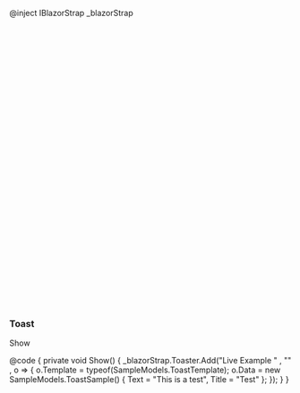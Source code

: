 ﻿@inject IBlazorStrap _blazorStrap
<div style="height:500px">
<BSToaster/>
</div>
<h3>Toast</h3>
  <BSButton @onclick="Show" Color="BSColor.Primary">Show</BSButton>

@code {
    private void Show()
    {
        _blazorStrap.Toaster.Add("Live Example " , "" , o =>
        {
            o.Template = typeof(SampleModels.ToastTemplate);
            o.Data = new SampleModels.ToastSample() { Text = "This is a test", Title = "Test" };
        });
    }
}
